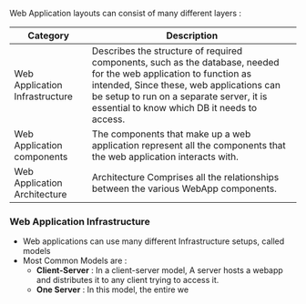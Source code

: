 

Web Application layouts can consist of many different layers :



| Category                       | Description                                                                                                                                                                                                                                                |
| ------------------------------ | ---------------------------------------------------------------------------------------------------------------------------------------------------------------------------------------------------------------------------------------------------------- |
| Web Application Infrastructure | Describes the structure of required components, such as the database, needed for the web application to function as intended, Since these, web applications can be setup to run on a separate server, it is essential to know which DB it needs to access. |
| Web Application components     | The components that make up a web application represent all the components that the web application interacts with.                                                                                                                                        |
| Web Application Architecture   | Architecture Comprises all the relationships between the various WebApp components.                                                                                                                                                                        |




### Web Application Infrastructure



- Web applications can use many different Infrastructure setups, called models
- Most Common Models are :
	- **Client-Server** : In a client-server model, A server hosts a webapp and distributes it to any client trying to access it. 
	- **One Server** : In this model, the entire we